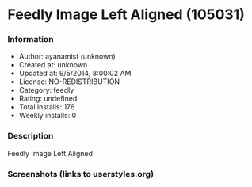 # Feedly Image Left Aligned (105031)

### Information
- Author: ayanamist (unknown)
- Created at: unknown
- Updated at: 9/5/2014, 8:00:02 AM
- License: NO-REDISTRIBUTION
- Category: feedly
- Rating: undefined
- Total installs: 176
- Weekly installs: 0


### Description
Feedly Image Left Aligned


### Screenshots (links to userstyles.org)



